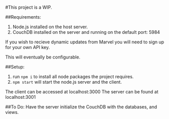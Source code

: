 #This project is a WIP.

##Requirements:
1. Node.js installed on the host server.
2. CouchDB installed on the server and running on the default port: 5984

If you wish to recieve dynamic updates from Marvel you will need to sign up for your own API key.

This will eventually be configurable.

##Setup:
1. run ```npm i``` to install all node packages the project requires.
2. ```npm start``` will start the node.js server and the client.

The client can be accessed at localhost:3000
The server can be found at localhost:3001 

##To Do:
Have the server initialize the CouchDB with the databases, and views. 


